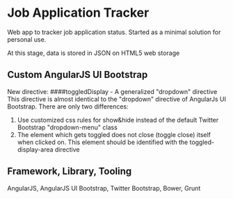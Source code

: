 Job Application Tracker
===========
Web app to tracker job application status. Started as a minimal solution for personal use.

At this stage, data is stored in JSON on HTML5 web storage

Custom AngularJS UI Bootstrap
------
New directive: 
####toggledDisplay - A generalized "dropdown" directive
This directive is almost identical to the "dropdown" directive of AngularJs UI Bootstrap.
There are only two differences:

1. Use customized css rules for show&hide instead of the default Twitter Bootstrap "dropdown-menu" class
2. The element which gets toggled does not close (toggle close) itself when clicked on. This element should be identified with the toggled-display-area directive

Framework, Library, Tooling
------
AngularJS, AngularJS UI Bootstrap, Twitter Bootstrap, Bower, Grunt
